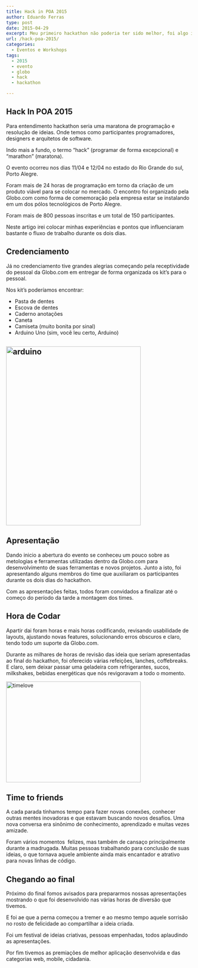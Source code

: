 ```yaml
---
title: Hack in POA 2015
author: Eduardo Ferras
type: post
date: 2015-04-29
excerpt: Meu primeiro hackathon não poderia ter sido melhor, foi algo incrível e cheio de momentos inspiradores para uma nova visão de aprendizado.
url: /hack-poa-2015/
categories:
  - Eventos e Workshops
tags:
  - 2015
  - evento
  - globo
  - hack
  - hackathon

---
```

## **Hack In POA 2015**

Para entendimento hackathon seria uma maratona de programação e resolução de ideias. Onde temos como participantes programadores, designers e arquitetos de software.

Indo mais a fundo, o termo &#8220;hack&#8221; (programar de forma excepcional) e &#8220;marathon&#8221; (maratona).

O evento ocorreu nos dias 11/04 e 12/04 no estado do Rio Grande do sul, Porto Alegre.

Foram mais de 24 horas de programação em torno da criação de um produto viável para se colocar no mercado. O encontro foi organizado pela Globo.com como forma de comemoração pela empresa estar se instalando em um dos pólos tecnológicos de Porto Alegre.

Foram mais de 800 pessoas inscritas e um total de 150 participantes.

Neste artigo irei colocar minhas experiências e pontos que influenciaram bastante o fluxo de trabalho durante os dois dias.

## Credenciamento

Já no credenciamento tive grandes alegrias começando pela receptividade do pessoal da Globo.com em entregar de forma organizada os kit&#8217;s para o pessoal.

Nos kit&#8217;s poderíamos encontrar:

  * Pasta de dentes
  * Escova de dentes
  * Caderno anotações
  * Caneta
  * Camiseta (muito bonita por sinal)
  * Arduino Uno (sim, você leu certo, Arduino)

## [<img class="aligncenter wp-image-48385" src="http://tableless.com.br/wp-content/uploads/2015/04/arduino.jpg" alt="arduino" width="365" height="486" />][1]

## Apresentação

Dando inicio a abertura do evento se conheceu um pouco sobre as metologias e ferramentas utilizadas dentro da Globo.com para desenvolvimento de suas ferramentas e novos projetos. Junto a isto, foi apresentando alguns membros do time que auxiliaram os participantes durante os dois dias do hackathon.

Com as apresentações feitas, todos foram convidados a finalizar até o começo do período da tarde a montagem dos times.

## Hora de Codar

Apartir dai foram horas e mais horas codificando, revisando usabilidade de layouts, ajustando novas features, solucionando erros obscuros e claro, tendo todo um suporte da Globo.com.

Durante as milhares de horas de revisão das ideia que seriam apresentadas ao final do hackathon, foi oferecido várias refeições, lanches, coffebreaks. E claro, sem deixar passar uma geladeira com refrigerantes, sucos, milkshakes, bebidas energéticas que nós revigoravam a todo o momento.

[<img class="aligncenter wp-image-48386" src="http://tableless.com.br/wp-content/uploads/2015/04/timelove.jpg" alt="timelove" width="365" height="274" />][2]

## Time to friends

A cada parada tínhamos tempo para fazer novas conexões, conhecer outras mentes inovadoras e que estavam buscando novos desafios. Uma nova conversa era sinônimo de conhecimento, aprendizado e muitas vezes amizade.

Foram vários momentos  felizes, mas também de cansaço principalmente durante a madrugada. Muitas pessoas trabalhando para conclusão de suas ideias, o que tornava aquele ambiente ainda mais encantador e atrativo para novas linhas de código.

## Chegando ao final

Próximo do final fomos avisados para prepararmos nossas apresentações mostrando o que foi desenvolvido nas várias horas de diversão que tivemos.

E foi ae que a perna começou a tremer e ao mesmo tempo aquele sorrisão no rosto de felicidade ao compartilhar a ideia criada.

Foi um festival de ideias criativas, pessoas empenhadas, todos aplaudindo as apresentações.

Por fim tivemos as premiações de melhor aplicação desenvolvida e das categorias web, mobile, cidadania.

 [1]: http://tableless.com.br/wp-content/uploads/2015/04/arduino.jpg
 [2]: http://tableless.com.br/wp-content/uploads/2015/04/timelove.jpg